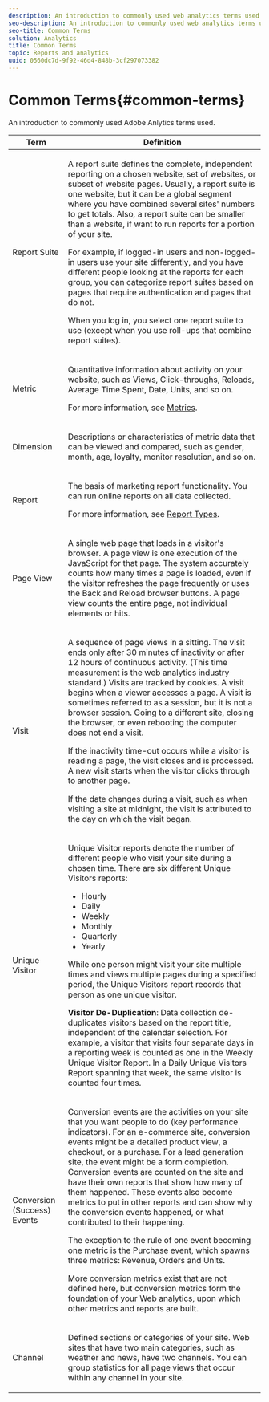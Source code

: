 ```yaml
---
description: An introduction to commonly used web analytics terms used in marketing reports.
seo-description: An introduction to commonly used web analytics terms used in marketing reports.
seo-title: Common Terms
solution: Analytics
title: Common Terms
topic: Reports and analytics
uuid: 0560dc7d-9f92-46d4-848b-3cf297073382
---
```


# Common Terms{#common-terms}

An introduction to commonly used Adobe Anlytics terms used.

<table id="table_58F5D292485F45F9902B372E4E1E3103"> 
 <thead> 
  <tr> 
   <th colname="col1" class="entry"> Term </th> 
   <th colname="col2" class="entry"> Definition </th> 
  </tr> 
 </thead>
 <tbody> 
  <tr> 
   <td colname="col1"> <p> Report Suite </p> </td> 
   <td colname="col2"> <p>A report suite defines the complete, independent reporting on a chosen website, set of websites, or subset of website pages. Usually, a report suite is one website, but it can be a global segment where you have combined several sites' numbers to get totals. Also, a report suite can be smaller than a website, if want to run reports for a portion of your site. </p> <p>For example, if logged-in users and non-logged-in users use your site differently, and you have different people looking at the reports for each group, you can categorize report suites based on pages that require authentication and pages that do not. </p> <p>When you log in, you select one report suite to use (except when you use roll-ups that combine report suites). </p> </td> 
  </tr> 
  <tr> 
   <td> <p>Metric </p> </td> 
   <td> <p>Quantitative information about activity on your website, such as Views, Click-throughs, Reloads, Average Time Spent, Date, Units, and so on. </p> <p>For more information, see <a scope="local" href="../../../analyze/reports-analytics/metrics.md#concept_EB00207C07BD4481AB116E62EC24E686" type="concept" format="dita"> Metrics</a>. </p> </td> 
  </tr> 
  <tr> 
   <td> <p> Dimension </p> </td> 
   <td> <p>Descriptions or characteristics of metric data that can be viewed and compared, such as gender, month, age, loyalty, monitor resolution, and so on. </p> </td> 
  </tr> 
  <tr> 
   <td> <p> Report </p> </td> 
   <td> <p>The basis of marketing report functionality. You can run online reports on all data collected. </p> <p>For more information, see <a href="../../../analyze/reports-analytics/reports.md#concept_54DA0D426E2B49F3BF0E707FE83932A6" type="concept" format="dita" scope="local"> Report Types</a>. </p> </td> 
  </tr> 
  <tr> 
   <td> <p> Page View </p> </td> 
   <td> <p>A single web page that loads in a visitor's browser. A page view is one execution of the JavaScript for that page. The system accurately counts how many times a page is loaded, even if the visitor refreshes the page frequently or uses the <span class="uicontrol"> Back</span> and <span class="uicontrol"> Reload</span> browser buttons. A page view counts the entire page, not individual elements or hits. </p> </td> 
  </tr> 
  <tr> 
   <td> <p>Visit </p> </td> 
   <td> <p>A sequence of page views in a sitting. The visit ends only after 30 minutes of inactivity or after 12 hours of continuous activity. (This time measurement is the web analytics industry standard.) Visits are tracked by cookies. A visit begins when a viewer accesses a page. A visit is sometimes referred to as a <span class="term"> session</span>, but it is not a browser session. Going to a different site, closing the browser, or even rebooting the computer does not end a visit. </p> <p> If the inactivity time-out occurs while a visitor is reading a page, the visit closes and is processed. A new visit starts when the visitor clicks through to another page. </p> <p>If the date changes during a visit, such as when visiting a site at midnight, the visit is attributed to the day on which the visit began. </p> </td> 
  </tr> 
  <tr> 
   <td> <p> Unique Visitor </p> </td> 
   <td> <p>Unique Visitor reports denote the number of different people who visit your site during a chosen time. There are six different Unique Visitors reports: </p> 
    <ul id="ul_863B8DE8B9E74DE4A93C2C2931EEFB6D"> 
     <li id="li_21C835B71EF64B4DA821B674416C8B85">Hourly </li> 
     <li id="li_36A498AE7D7A455C8DEB3AA0F025B597">Daily </li> 
     <li id="li_30F26F8DAC664E1FA823B7BDDB7B0F8B">Weekly </li> 
     <li id="li_09263F6B1E114A8DB477793B560A0417">Monthly </li> 
     <li id="li_A0B2CA3D44564045B02B55AF6E392F76">Quarterly </li> 
     <li id="li_296BC5B02921460690F35128B1192800">Yearly </li> 
    </ul> <p>While one person might visit your site multiple times and views multiple pages during a specified period, the Unique Visitors report records that person as one unique visitor. </p> <p> <b>Visitor De-Duplication</b>: Data collection de-duplicates visitors based on the report title, independent of the calendar selection. For example, a visitor that visits four separate days in a reporting week is counted as one in the <span class="wintitle"> Weekly Unique Visitor Report</span>. In a <span class="wintitle"> Daily Unique Visitors Report</span> spanning that week, the same visitor is counted four times. </p> </td> 
  </tr> 
  <tr> 
   <td> <p>Conversion (Success) Events </p> </td> 
   <td> <p>Conversion events are the activities on your site that you want people to do (key performance indicators). For an e-commerce site, conversion events might be a detailed product view, a checkout, or a purchase. For a lead generation site, the event might be a form completion. Conversion events are counted on the site and have their own reports that show how many of them happened. These events also become metrics to put in other reports and can show why the conversion events happened, or what contributed to their happening. </p> <p>The exception to the rule of one event becoming one metric is the Purchase event, which spawns three metrics: Revenue, Orders and Units. </p> <p>More conversion metrics exist that are not defined here, but conversion metrics form the foundation of your Web analytics, upon which other metrics and reports are built. </p> </td> 
  </tr> 
  <tr> 
   <td> <p>Channel </p> </td> 
   <td> <p> Defined sections or categories of your site. Web sites that have two main categories, such as <span class="term"> weather</span> and <span class="term"> news</span>, have two channels. You can group statistics for all page views that occur within any channel in your site. </p> </td> 
  </tr> 
 </tbody> 
</table>

